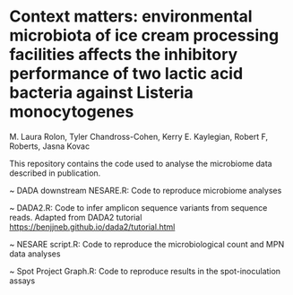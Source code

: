 # Context matters: environmental microbiota of ice cream processing facilities affects the inhibitory performance of two lactic acid bacteria against Listeria monocytogenes

M. Laura Rolon, Tyler Chandross-Cohen, Kerry E. Kaylegian, Robert F, Roberts, Jasna Kovac

This repository contains the code used to analyse the microbiome data described in publication.

~ DADA downstream NESARE.R: Code to reproduce microbiome analyses

~ DADA2.R: Code to infer amplicon sequence variants from sequence reads. Adapted from DADA2 tutorial https://benjjneb.github.io/dada2/tutorial.html 

~ NESARE script.R: Code to reproduce the microbiological count and MPN data analyses

~ Spot Project Graph.R: Code to reproduce results in the spot-inoculation assays
